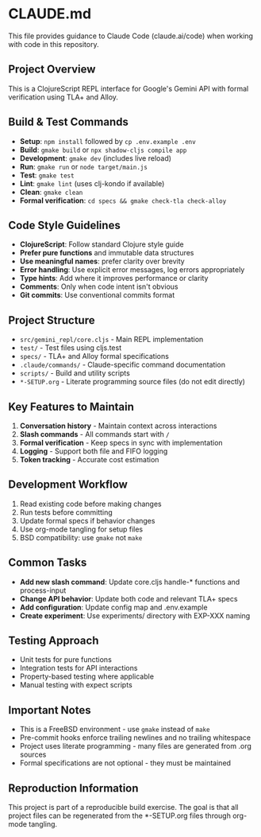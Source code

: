 # CLAUDE.md

This file provides guidance to Claude Code (claude.ai/code) when working with code in this repository.

## Project Overview

This is a ClojureScript REPL interface for Google's Gemini API with formal verification using TLA+ and Alloy.

## Build & Test Commands
- **Setup**: `npm install` followed by `cp .env.example .env`
- **Build**: `gmake build` or `npx shadow-cljs compile app`
- **Development**: `gmake dev` (includes live reload)
- **Run**: `gmake run` or `node target/main.js`
- **Test**: `gmake test`
- **Lint**: `gmake lint` (uses clj-kondo if available)
- **Clean**: `gmake clean`
- **Formal verification**: `cd specs && gmake check-tla check-alloy`

## Code Style Guidelines
- **ClojureScript**: Follow standard Clojure style guide
- **Prefer pure functions** and immutable data structures
- **Use meaningful names**: prefer clarity over brevity
- **Error handling**: Use explicit error messages, log errors appropriately
- **Type hints**: Add where it improves performance or clarity
- **Comments**: Only when code intent isn't obvious
- **Git commits**: Use conventional commits format

## Project Structure
- `src/gemini_repl/core.cljs` - Main REPL implementation
- `test/` - Test files using cljs.test
- `specs/` - TLA+ and Alloy formal specifications
- `.claude/commands/` - Claude-specific command documentation
- `scripts/` - Build and utility scripts
- `*-SETUP.org` - Literate programming source files (do not edit directly)

## Key Features to Maintain
1. **Conversation history** - Maintain context across interactions
2. **Slash commands** - All commands start with `/`
3. **Formal verification** - Keep specs in sync with implementation
4. **Logging** - Support both file and FIFO logging
5. **Token tracking** - Accurate cost estimation

## Development Workflow
1. Read existing code before making changes
2. Run tests before committing
3. Update formal specs if behavior changes
4. Use org-mode tangling for setup files
5. BSD compatibility: use `gmake` not `make`

## Common Tasks
- **Add new slash command**: Update core.cljs handle-* functions and process-input
- **Change API behavior**: Update both code and relevant TLA+ specs
- **Add configuration**: Update config map and .env.example
- **Create experiment**: Use experiments/ directory with EXP-XXX naming

## Testing Approach
- Unit tests for pure functions
- Integration tests for API interactions
- Property-based testing where applicable
- Manual testing with expect scripts

## Important Notes
- This is a FreeBSD environment - use `gmake` instead of `make`
- Pre-commit hooks enforce trailing newlines and no trailing whitespace
- Project uses literate programming - many files are generated from .org sources
- Formal specifications are not optional - they must be maintained

## Reproduction Information
This project is part of a reproducible build exercise. The goal is that all project files can be regenerated from the *-SETUP.org files through org-mode tangling.

